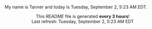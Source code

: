 My name is Tanner and today is Tuesday, September 2, 5:23 AM EDT.

<p align="center">This <i>README</i> file is generated <b>every 3 hours</b>!</br>Last refresh: Tuesday, September 2, 5:23 AM EDT<br /></p>
